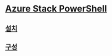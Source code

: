 # [Azure Stack PowerShell](overview.md)
## [설치](https://docs.microsoft.com/en-us/azure/azure-stack/azure-stack-powershell-install?toc=/powershell/azure/azure-stack/toc.json)
## [구성](https://docs.microsoft.com/en-us/azure/azure-stack/azure-stack-powershell-configure?toc=/powershell/azure/azure-stack/toc.json?)

